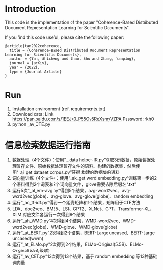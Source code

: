 # Introduction
This code is the implementation of the paper "Coherence-Based Distributed Document Representation Learning for Scientific Documents".

If you find this code useful, please cite the following paper:
```
@article{tan2022coherence,
  title = {Coherence-Based Distributed Document Representation Learning for Scientific Documents},
  author = {Tan, Shicheng and Zhao, Shu and Zhang, Yanping},
  journal = {arXiv},
  year = {2022},
  type = {Journal Article}
}
```

# Run
1. Installation environment (ref. requirements.txt)
2. Download data: Link: https://pan.baidu.com/s/1EEJk0_P55Ov5ReXsmyVZPA Password: rkh0
3. python _av_CTE.py

# 信息检索数据运行指南

1. 数据处理（4个文件）：使用“...data helper-IR.py”获取3份数据，原始数据处理暂存文件、原始数据处理暂存文件的语料、构建的数据集，然后使用“_aj_get dataset corpus.py”获得 构建的数据集的语料
2. 词向量训练（4个文件）：使用“_ak_get word embedding.py”训练第一步的2个语料得到2个词表和2个词向量文件，glove需要去除后缀名“.txt”
3. 运行5次“_al_em-avg.py”得到5个结果，avg-word2vec、avg-word2vec(globe)、avg-glove、avg-glove(globe)、random embedding
4. 运行“_ac_tf-idf.py”得到一个距离矩阵和1个结果，矩阵用于CTE方法
5. LDA、doc2vec、BM25、LSI、GPT2、XLNet、GPT、Transformer-XL、XLM 对应文件各运行一次得到9个结果
6. 运行“_ah_WMD.py”4次得到4个结果，WMD-word2vec、WMD-word2vec(globe)、WMD-glove、WMD-glove(globe)
7. 运行“_at_BERT.py”2次得到2个结果，BERT-Large uncased、BERT-Large uncased(wwm)
8. 运行“_at_ELMo.py”2次得到2个结果，ELMo-Original(5.5B)、ELMo-Original(5.5B,级联)
9. 运行“_av_CET.py”13次得到13个结果，基于 random embedding 等13种基础词向量
